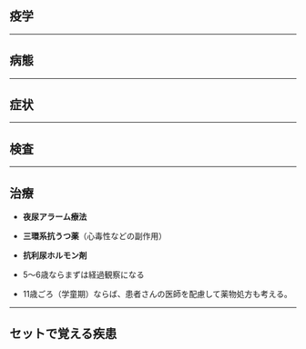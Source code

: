 ## 疫学
---
## 病態
---
## 症状
---
## 検査
---
## 治療
- **夜尿アラーム療法**
- **三環系抗うつ薬**（心毒性などの副作用）
- **抗利尿ホルモン剤**

- 5～6歳ならまずは経過観察になる
- 11歳ごろ（学童期）ならば、患者さんの医師を配慮して薬物処方も考える。
---
## セットで覚える疾患
